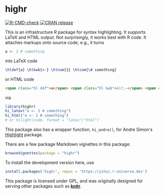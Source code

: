 # highr

<!-- badges: start -->
[![R-CMD-check](https://github.com/yihui/highr/workflows/R-CMD-check/badge.svg)](https://github.com/yihui/highr/actions)
[![CRAN release](https://www.r-pkg.org/badges/version/highr)](https://cran.r-project.org/package=highr)
<!-- badges: end -->


This is an infrastructure R package for syntax highlighting. It supports
LaTeX and HTML output. Not surprisingly, it works best with R code. It
attaches markups onto source code, e.g., it turns

```r
a <- 1 # something
```

into LaTeX code

```latex
\hldef{a} \hlkwb{<-} \hlnum{1} \hlcom{\# something}
```

or HTML code

```html
<span class="hl def">a</span> <span class="hl kwb">&lt;-</span> <span class="hl num">1</span> <span class="hl com"># something</span>
```

via

```r
library(highr)
hi_latex("a <- 1 # something")
hi_html("a <- 1 # something")
# or hilight(code, format = "latex"/"html")
```

This package also has a wrapper function, `hi_andre()`, for Andre Simon's
[Highlight](https://gitlab.com/saalen/highlight) package.

There are a few package Markdown vignettes in this package:

```r
browseVignettes(package = "highr")
```

To install the development version here, use

```r
install.packages('highr', repos = 'https://yihui.r-universe.dev')
```

This package is licensed under GPL, and was originally designed for serving other packages
such as [**knitr**](http://yihui.org/knitr/).
